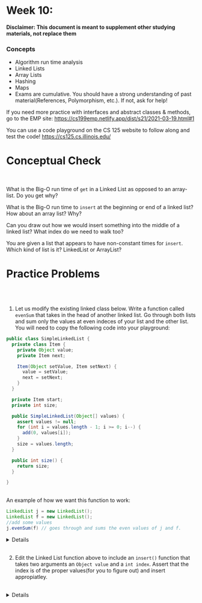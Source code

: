 # Week 10: <br> 
**Disclaimer: This document is meant to supplement other studying materials, not replace them**<br>

### Concepts
   * Algorithm run time analysis
   * Linked Lists
   * Array Lists
   * Hashing
   * Maps 
   * Exams are cumulative. You should have a strong understanding of past material(References, Polymorphism, etc.). If not, ask for help!
   
   If you need more practice with interfaces and abstract classes & methods, go to the EMP site: https://cs199emp.netlify.app/dist/s21/2021-03-19.html#1
   
   You can use a code playground on the CS 125 website to follow along and test the code! https://cs125.cs.illinois.edu/

# Conceptual Check
<br>


What is the Big-O run time of ``get`` in a Linked List as opposed to an array-list. Do you get why?<br>

What is the Big-O run time to ``insert`` at the beginning or end of a linked list? How about an array list? Why?<br>

Can you draw out how we would insert something into the middle of a linked list? What index do we need to walk too? <br>

You are given a list that appears to have non-constant times for ``insert``. Which kind of list is it? LinkedList or ArrayList? <br>



# Practice Problems
<br></br>

1. Let us modify the existing linked class below. Write a function called ``evenSum`` that takes in the head of another linked list. Go through both lists and sum only the values at even indeces of your list and the other list. You will need to copy the following code into your playground:
```java
public class SimpleLinkedList {
  private class Item {
    private Object value;
    private Item next;

    Item(Object setValue, Item setNext) {
      value = setValue;
      next = setNext;
    }
  }

  private Item start;
  private int size;

  public SimpleLinkedList(Object[] values) {
    assert values != null;
    for (int i = values.length - 1; i >= 0; i--) {
      add(0, values[i]);
    }
    size = values.length;
  }

  public int size() {
    return size;
  }

}

```
<br>
An example of how we want this function to work:

```Java
LinkedList j = new LinkedList();
LinkedList f = new LinkedList();
//add some values
j.evenSum(f) // goes through and sums the even values of j and f.
```

<details>
  
  ```java
  evenSum(Item otherHead) {
    int sumOne = 0;
    int sumTwo = 0;
    int evenCounter = 0;
    
    for (Item i = start; i != null; i = i.next) {
      if (evenCounter % 2 == 0) {
        sumOne += i.value;
      }
      
      evenCounter++;
    }
    evenCounter = 0;
    
    for (Item i = otherHead; i != null; i = i.next) {
      if (evenCounter % 2 == 0) {
        sumTwo += i.value;
      }
      
      evenCounter++;
    }
    
    return sumOne + sumTwo;
  }
  
  
```
</details>

<br>

2. Edit the Linked List function above to include an ``insert()`` function that takes two arguments an ``Object value`` and a ``int index``. Assert that the index is of the proper values(for you to figure out) and insert appropiatley.
 
<br>

<details>
  
  ```java
  insert(Object j, int f) {
    assert f >= 0;
    assert f <= size;
    
    if (f == 0) {
      start = new Item(j, start);
    } else {
      Item l = start;
      for (int i = 0; i < f - 1; i++) {
        l = l.next;
      }
      
      l.next = new Item(j, l.next)
    
    }
  }
  </details>


3. Let us make a new different array-list. In this case``add`` only supports adding to the end of the Array List. And takes in one argument ``Object value`` . After each add instead of create an array that is one bigger, it will create an array that is two times as big every once in a while. Can you see the advantage to this? It will also support ``delete`` which takes in no arguments and deletes an element from the back of the list. Basic starter code is attached below. <br>
```java
public class SimpleArrayList {
  private Object[] list;
  public SimpleArrayList(Object[] arr) {
    assert arr != null;
    list = arr;
  }
  
  public Object[] getValues() {
    return list;
  }
  
  public int size() {
    return list.length;
  }
}
``` 
<details>
  
  ```java
  public class SimpleArrayList {
  private Object[] list;
  int index;
  public SimpleArrayList(Object[] arr) {
    assert arr != null;
    list = arr;
    index = arr.length - 1;
  }
  
  public Object[] getValues() {
    return list;
  }
  
  public int size() {
    return list.length;
  }
  
  public void add(Object value) {
    if (index = list.length - 1) {
      Object[] newList = new Object[list.length * 2];
      for (int i = 0; i < list.size; i++) {
        newList[i] = list[i];
      }
      list = newList;
      list[index] = value;
      index++;
      return;
    }
    list[index] = value;
    index++;
  }
  public void delete() {
    //safety checking left as an excercise to the reader
    index--;
  }
  
  
}
```
</details>
<br>
4. **Hard** Modify the Linked List code above to override the `isEquals()` method. Two linked lists are equal if they have the same value at every index <br>


Feedback: https://forms.gle/yJLaYFaBtthPf3AP6 <br>







